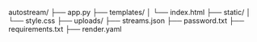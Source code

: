 autostream/
├── app.py
├── templates/
│   └── index.html
├── static/
│   └── style.css
├── uploads/
├── streams.json
├── password.txt
├── requirements.txt
├── render.yaml

